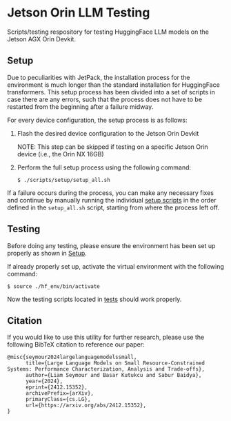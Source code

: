 # Jetson Orin LLM Testing

Scripts/testing respository for testing HuggingFace LLM models on the Jetson AGX Orin Devkit.

## Setup

Due to peculiarities with JetPack, the installation process for the environment is much longer than the standard installation for HuggingFace transformers. This setup process has been divided into a set of scripts in case there are any errors, such that the process does not have to be restarted from the beginning after a failure midway.

For every device configuration, the setup process is as follows:

1. Flash the desired device configuration to the Jetson Orin Devkit

   NOTE: This step can be skipped if testing on a specific Jetson Orin device (i.e., the Orin NX 16GB)

2. Perform the full setup process using the following command:

   ```
   $ ./scripts/setup/setup_all.sh
   ```

If a failure occurs during the process, you can make any necessary fixes and continue by manually running the individual [setup scripts](/scripts/setup/) in the order defined in the ```setup_all.sh``` script, starting from where the process left off.

## Testing

Before doing any testing, please ensure the environment has been set up properly as shown in [Setup](#setup).

If already properly set up, activate the virtual environment with the following command:

```
$ source ./hf_env/bin/activate
```

Now the testing scripts located in [tests](/tests/) should work properly.

## Citation

If you would like to use this utility for further research, please use the following BibTeX citation to reference our paper:

```
@misc{seymour2024largelanguagemodelssmall,
      title={Large Language Models on Small Resource-Constrained Systems: Performance Characterization, Analysis and Trade-offs}, 
      author={Liam Seymour and Basar Kutukcu and Sabur Baidya},
      year={2024},
      eprint={2412.15352},
      archivePrefix={arXiv},
      primaryClass={cs.LG},
      url={https://arxiv.org/abs/2412.15352}, 
}
```
